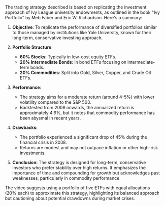 The trading strategy described is based on replicating the investment approach of Ivy League university endowments, as outlined in the book "Ivy Portfolio" by Meb Faber and Eric W. Richardson. Here's a summary:

1. **Objective**: To replicate the performance of diversified portfolios similar to those managed by institutions like Yale University, known for their long-term, conservative investing approach.

2. **Portfolio Structure**:
   - **60% Stocks**: Typically in low-cost equity ETFs.
   - **20% Intermediate Bonds**: In bond ETFs focusing on intermediate-term bonds.
   - **20% Commodities**: Split into Gold, Silver, Copper, and Crude Oil ETFs.

3. **Performance**:
   - The strategy aims for a moderate return (around 4-5%) with lower volatility compared to the S&P 500.
   - Backtested from 2008 onwards, the annualized return is approximately 4.6%, but it notes that commodity performance has been abysmal in recent years.

4. **Drawbacks**:
   - The portfolio experienced a significant drop of 45% during the financial crisis in 2008.
   - Returns are modest and may not outpace inflation or other high-risk investments.

5. **Conclusion**: The strategy is designed for long-term, conservative investors who prefer stability over high returns. It emphasizes the importance of time and compounding for growth but acknowledges past weaknesses, particularly in commodity performance.

The video suggests using a portfolio of five ETFs with equal allocations (20% each) to approximate this strategy, highlighting its balanced approach but cautioning about potential drawdowns during market crises.
